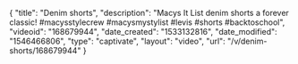 {
    "title": "Denim shorts",
    "description": "Macys It List denim shorts a forever classic! #macysstylecrew #macysmystylist #levis #shorts #backtoschool",
    "videoid": "168679944",
    "date_created": "1533132816",
    "date_modified": "1546466806",
    "type": "captivate",
    "layout": "video",
    "url": "\/v\/denim-shorts\/168679944"
}